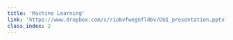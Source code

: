 ```yaml
---
title: 'Machine Learning'
link: 'https://www.dropbox.com/s/riobvfwegnfld6v/DUI_presentation.pptx?dl=0'
class_index: 2
---
```


